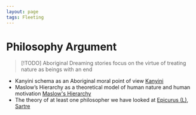 ```yaml
---
layout: page
tags: Fleeting 
---
```


# Philosophy Argument

> [!TODO] Aboriginal Dreaming stories focus on the virtue of treating nature as beings with an end 

- Kanyini schema as an Aboriginal moral point of view [Kanyini](2%20Literature%20Notes/Kanyini.md)
- Maslow’s Hierarchy as a theoretical model of human nature and human motivation [Maslow's Hierarchy](Maslow's%20Hierarchy.md)
- The theory of at least one philosopher we have looked at [Epicurus (L)](2%20Literature%20Notes/Epicurus%20(L).md), [Sartre](2%20Literature%20Notes/Sartre.md)